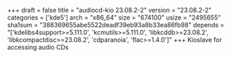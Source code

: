 +++
draft = false
title = "audiocd-kio 23.08.2-2"
version = "23.08.2-2"
categories = ['kde5']
arch = "x86_64"
size = "674100"
usize = "2495655"
sha1sum = "388369655abe5522deadf39eb93a8b33ea86fb98"
depends = "['kdelibs4support>=5.111.0', 'kcmutils>=5.111.0', 'libkcddb>=23.08.2', 'libkcompactdisc>=23.08.2', 'cdparanoia', 'flac>=1.4.0']"
+++
Kioslave for accessing audio CDs